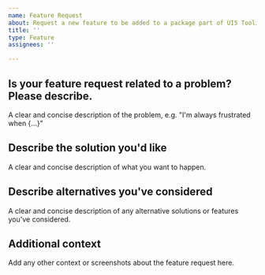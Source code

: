```yaml
---
name: Feature Request
about: Request a new feature to be added to a package part of UI5 Tooling Extensions
title: ''
type: Feature
assignees: ''

---
```


<!--
Hey there 👋 Please also have a look at our guidelines on feature requests:
https://github.com/SAP/ui5-tooling-extensions/blob/main/CONTRIBUTING.md#-feature-requests
-->

## Is your feature request related to a problem? Please describe.

A clear and concise description of the problem, e.g. "I'm always frustrated when {...}"

## Describe the solution you'd like

A clear and concise description of what you want to happen.

## Describe alternatives you've considered

A clear and concise description of any alternative solutions or features you've considered.

## Additional context

Add any other context or screenshots about the feature request here.
